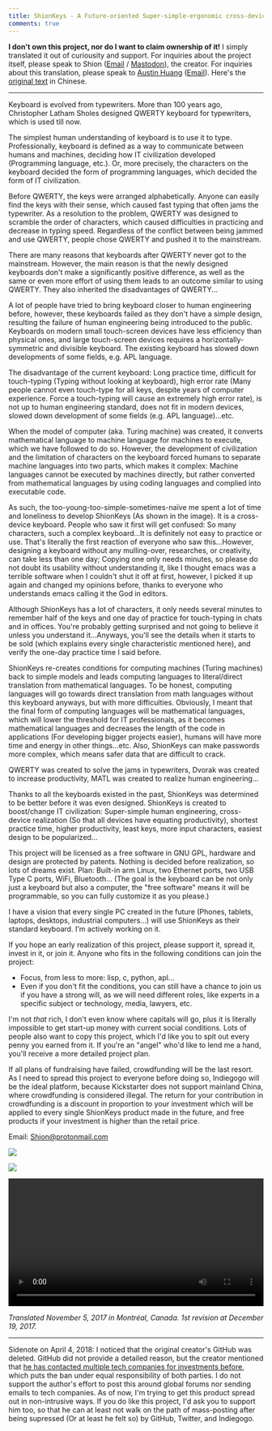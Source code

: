 ```yaml
---
title: ShionKeys - A Future-oriented Super-simple-ergonomic cross-device keyboard
comments: true
---
```


<title>ShionKeys - A Future-oriented Super-simple-ergonomic cross-device keyboard</title>

**I don't own this project, nor do I want to claim ownership of it!** I simply translated it out of curiousity and support. For inquiries about the project itself, please speak to Shion ([Email](mailto:shion@protonmail.com) / [Mastodon](https://mastodon.social/@ShionKeys)), the creator. For inquiries about this translation, please speak to [Austin Huang](https://austinhuang.me) ([Email](mailto:im@austinhuang.me)). Here's the [original text](https://github.com/austinhuang0131/ShionKeys/blob/3e706d8c632d24aeedca89228d9b29f67a366371/README.org) in Chinese.

---

Keyboard is evolved from typewriters. More than 100 years ago, Christopher Latham Sholes designed QWERTY keyboard for typewriters, which is used till now.

The simplest human understanding of keyboard is to use it to type. Professionally, keyboard is defined as a way to communicate between humans and machines, deciding how IT civilization developed (Programming language, etc.). Or, more precisely, the characters on the keyboard decided the form of programming languages, which decided the form of IT civilization.

Before QWERTY, the keys were arranged alphabetically. Anyone can easily find the keys with their sense, which caused fast typing that often jams the typewriter. As a resolution to the problem, QWERTY was designed to scramble the order of characters, which caused difficulties in practicing and decrease in typing speed. Regardless of the conflict between being jammed and use QWERTY, people chose QWERTY and pushed it to the mainstream.

There are many reasons that keyboards after QWERTY never got to the mainstream. However, the main reason is that the newly designed keyboards don't make a significantly positive difference, as well as the same or even more effort of using them leads to an outcome similar to using QWERTY. They also inherited the disadvantages of QWERTY...

A lot of people have tried to bring keyboard closer to human engineering before, however, these keyboards failed as they don't have a simple design, resulting the failure of human engineering being introduced to the public. Keyboards on modern small touch-screen devices have less efficiency than physical ones, and large touch-screen devices requires a horizontally-symmetric and divisible keyboard. The existing keyboard has slowed down developments of some fields, e.g. APL language.

The disadvantage of the current keyboard: Long practice time, difficult for touch-typing (Typing without looking at keyboard), high error rate (Many people cannot even touch-type for all keys, despite years of computer experience. Force a touch-typing will cause an extremely high error rate), is not up to human engineering standard, does not fit in modern devices, slowed down development of some fields (e.g. APL language)...etc.

When the model of computer (aka. Turing machine) was created, it converts mathematical language to machine language for machines to execute, which we have followed to do so. However, the development of civilization and the limitation of characters on the keyboard forced humans to separate machine languages into two parts, which makes it complex: Machine languages cannot be executed by machines directly, but rather converted from mathematical languages by using coding languages and complied into executable code.

As such, the too-young-too-simple-sometimes-naïve me spent a lot of time and loneliness to develop ShionKeys (As shown in the image). It is a cross-device keyboard. People who saw it first will get confused: So many characters, such a complex keyboard...It is definitely not easy to practice or use. That's literally the first reaction of everyone who saw this...However, designing a keyboard without any mulling-over, researches, or creativity, can take less than one day; Copying one only needs minutes, so please do not doubt its usability without understanding it, like I thought emacs was a terrible software when I couldn't shut it off at first, however, I picked it up again and changed my opinions before, thanks to everyone who understands emacs calling it the God in editors.

Although ShionKeys has a lot of characters, it only needs several minutes to remember half of the keys and one day of practice for touch-typing in chats and in offices. You're probably getting surprised and not going to believe it unless you understand it...Anyways, you'll see the details when it starts to be sold (which explains every single characteristic mentioned here), and verify the one-day practice time I said before.

ShionKeys re-creates conditions for computing machines (Turing machines) back to simple models and leads computing languages to literal/direct translation from mathematical languages. To be honest, computing languages will go towards direct translation from math languages without this keyboard anyways, but with more difficulties. Obviously, I meant that the final form of computing languages will be mathematical languages, which will lower the threshold for IT professionals, as it becomes mathematical languages and decreases the length of the code in applications (For developing bigger projects easier), humans will have more time and energy in other things...etc. Also, ShionKeys can make passwords more complex, which means safer data that are difficult to crack.

QWERTY was created to solve the jams in typewriters, Dvorak was created to increase productivity, MATL was created to realize human engineering...

Thanks to all the keyboards existed in the past, ShionKeys was determined to be better before it was even designed. ShionKeys is created to boost/change IT civilization: Super-simple human engineering, cross-device realization (So that all devices have equating productivity), shortest practice time, higher productivity, least keys, more input characters, easiest design to be popularized...

This project will be licensed as a free software in GNU GPL, hardware and design are protected by patents. Nothing is decided before realization, so lots of dreams exist. Plan: Built-in arm Linux, two Ethernet ports, two USB Type C ports, WiFi, Bluetooth... (The goal is the keyboard can be not only just a keyboard but also a computer, the "free software" means it will be programmable, so you can fully customize it as you please.)

I have a vision that every single PC created in the future (Phones, tablets, laptops, desktops, industrial computers...) will use ShionKeys as their standard keyboard. I'm actively working on it.

If you hope an early realization of this project, please support it, spread it, invest in it, or join it. Anyone who fits in the following conditions can join the project:

- Focus, from less to more: lisp, c, python, apl...
- Even if you don't fit the conditions, you can still have a chance to join us if you have a strong will, as we will need different roles, like experts in a specific subject or technology, media, lawyers, etc.

I'm not *that* rich, I don't even know where capitals will go, plus it is literally impossible to get start-up money with current social conditions. Lots of people also want to copy this project, which I'd like you to spit out every penny you earned from it. If you're an "angel" who'd like to lend me a hand, you'll receive a more detailed project plan.

If all plans of fundraising have failed, crowdfunding will be the last resort. As I need to spread this project to everyone before doing so, Indiegogo will be the ideal platform, because Kickstarter does not support mainland China, where crowdfunding is considered illegal. The return for your contribution in crowdfunding is a discount in proportion to your investment which will be applied to every single ShionKeys product made in the future, and free products if your investment is higher than the retail price.

Email: [Shion@protonmail.com](mailto:shion@protonmail.com)

![](shionkeys.jpg)

![](ShionKeys_1.png)

<video width="100%" controls>
  <source src="https://files.mastodon.social/media_attachments/files/002/585/328/original/c64a254d185c5fe9.mp4" type="video/mp4">
Your browser does not support the video tag.
</video>

*Translated November 5, 2017 in Montréal, Canada. 1st revision at December 19, 2017.*

---

Sidenote on April 4, 2018: I noticed that the original creator's GitHub was deleted. GitHub did not provide a detailed reason, but the creator mentioned that [he has contacted multiple tech companies for investments before](https://forums.freebsd.org/threads/the-final-form-of-the-keyboard-shionkeys.63143/page-2#post-382596), which puts the ban under equal responsibility of both parties. I do not support the author's effort to post this around global forums nor sending emails to tech companies. As of now, I'm trying to get this product spread out in non-intrusive ways. If you do like this project, I'd ask you to support him too, so that he can at least not walk on the path of mass-posting after being supressed (Or at least he felt so) by GitHub, Twitter, and Indiegogo.

